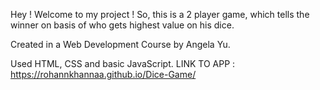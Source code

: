 Hey ! Welcome to my project !
So, this is a 2 player game, which tells the winner on basis of who gets highest value on his dice.

Created in a Web Development Course by Angela Yu.

Used HTML, CSS and basic JavaScript.
LINK TO APP : 
https://rohannkhannaa.github.io/Dice-Game/
